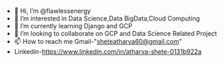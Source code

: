 - 👋 Hi, I’m @flawlessenergy
- 👀 I’m interested in Data Science,Data BigData,Cloud Computing 
- 🌱 I’m currently learning Django and GCP
- 💞️ I’m looking to collaborate on GCP and Data Science Related Project
- 📫 How to reach me Gmail-"sheteatharva60@gmail.com"
- Linkedin-https://www.linkedin.com/in/atharva-shete-0131b922a

<!---
flawlessenergy/flawlessenergy is a ✨ special ✨ repository because its `README.md` (this file) appears on your GitHub profile.
You can click the Preview link to take a look at your changes.
--->
